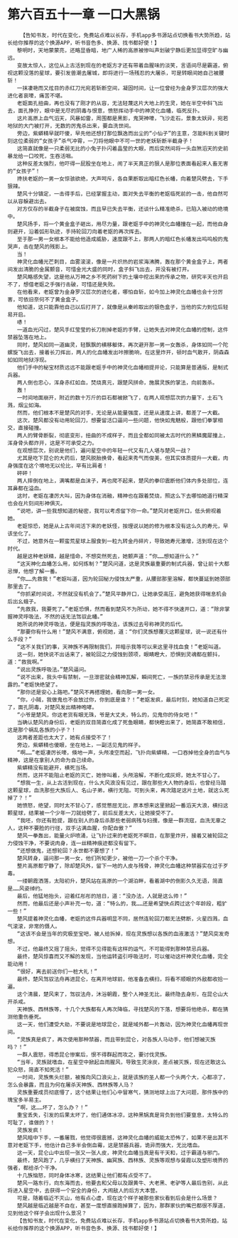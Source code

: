 # 第六百五十一章 一口大黑锅
        【告知书友，时代在变化，免费站点难以长存，手机app多书源站点切换看书大势所趋，站长给你推荐的这个换源APP，听书音色多、换源、找书都好使！】
       黎明时，天地蒙蒙亮，还略显昏暗，地广人稀的高原被惨叫声划破宁静后更加显得空旷与幽远。
       变故太惊人，这位从上古活到现在的老妪方才还有带着血腥味的淡笑，言语间尽是霸道，俯视这颗没落的星球，要引发兽潮去屠城，即将进行一场残忍的大屠杀，可是转眼间她自己被腰斩！
       一抹凄艳而又炫目的赤红刀光宛若斩断空间，凝固时间，让一位曾经为金身罗汉层次的强大进化者哀嚎，痛苦不堪。
       老妪面孔扭曲，再也没有了刚才的从容，无法轻蔑这片大地上的生灵，她在半空中斜飞出去，面孔狰狞，眼中是无尽的阴毒与恨意，愤怒挥动手中的神灵化血幡，临死反扑。
       这片高原上血气滔天，风暴如雷，周围都是黑影，鬼哭神嚎，飞沙走石，景象太妖异，宛若地狱的大门被打开，无数的厉鬼杀出来，要血洗世间。
       旁边，紫蟒精早就吓傻，早先他还想打那位飘逸而出尘的“小仙子”的主意，怎能料到关键时刻这位柔弱的“女孩子”杀气冲霄，一刀将他眼中不可一世的老妖斩断半截身子！
       这简直就像是一只柔弱无比的小兔子扑闪着晶莹的大眼，而后突然间将一头血煞滔天的史前暴龙给一口咬死，生吞活咽。
       这种反差太强烈，他吓得一屁股坐在地上，闹了半天真正的狠人是那位表面看起来人畜无害的“女孩子”！
       搀扶老妪的一男一女惊骇欲绝，大声呵斥，各自果断取出暗红色长幡，向着楚风劈去，下手狠辣。
       楚风十分镇定，一击得手后，已经掌握主动，面对失去平衡的老妪临死前的一击，他自然可以从容躲避出去。
       对方仅存的半截身子在被腐蚀，而且早已失去平衡，还谈什么精准绝杀，已陷入被动的绝境中。
       楚风扬手，将一个黄金盒子砸出，用尽力量，跟老妪手中的神灵化血幡撞在一起，而他自身则避开，沿着弧形轨迹，手持轮回刀向着老妪的再次挥去。
       至于那一男一女根本不能给他造成威胁，速度跟不上，那两人的暗红色长幡发出呜呜般的鬼哭声，击在楚风的残影上。
       当！
       神灵化血幡光芒刺目，血雾滚滚，像是一片炽热的岩浆海沸腾，轰在那个黄金盒子上，两者间发出清脆的金属颤音，可惜金光大盛的同时，盒子斜飞出去，并没有被打开。
       楚风略感失望，这是他从万神之乡不死药树下的土壤中挖出来的传承之物，研究半天也开启不了，想借老妪之手强行击破，可惜还是失败。
       在他看来，老妪曾为金身罗汉层次的进化者，哪怕自斩，如今加上神灵化血幡也会十分厉害，可依旧奈何不了黄金盒子。
       他知道，这只能靠他自己以后打开了，就像是从秦岭取出的银色盒子，当他的实力到位后轻易开启。
       哧！
       一道血光闪过，楚风手红莹莹的长刀削掉老妪的手臂，让她失去对神灵化血幡的控制，这件禁器坠落在地上。
       同时，楚风如同一道幽灵，轻飘飘的横移躯体，再次避开那一男一女轰杀，身体如同一个陀螺旋飞出去，接着长刀挥出，两人的化血幡发出咔擦脆响，在这里炸开，顿时血气散开，阴森森如如同地狱浮现。
       他们手中的秘宝材质远远不能跟老妪手中的神灵化血幡相提并论，只能算是普通版，是制式兵器。
       两人倒也忠心，浑身赤红如血，焚烧真元，跟楚风拼命，施展灵族的掌法，向前轰杀。
       轰！
       一时间地面崩开，附近的数十万斤的巨石都被掀飞了，在两人观想层次的力量下，土石飞溅，烟尘如海。
       然而，他们根本不是楚风的对手，无论是从能量强度，还是从速度上讲，都差了一大截。
       这次，楚风都没有动用轮回刀，想要留活口逼问一些问题，他快如鬼魅般，跟他们拳掌相交，直接碰撞。
       两人的臂骨断裂，彻底变形，扭曲的不成样子，而且全都如同被太古时代的黑鳞魔犀撞上，浑身骨头都炸开，这是不可承受之力。
       在观想层次，别说是他们，遍问星空中的年轻一代又有几人堪与楚风一战？
       尤其是吃下昆仑的大药后，楚风脱胎换骨，看起来秀气而俊美，但其实体质提升一大截，肉身强度在这个境地无以伦比，罕有比肩者！
       砰砰！
       两人摔倒在地上，满嘴都是血沫子，再也爬不起来，楚风的拳印震断他们体内多处部位，连耳鼻都在溢血。
       这时，老妪在凄厉大叫，因为身体在消融，精神也在跟着焚烧，照这么下去哪怕她道行精深也会在片刻间形神俱灭。
       “说吧，讲一些我想知道的秘密，我可以考虑留下你一命。”楚风对老妪开口，低头俯视着她。
       老妪惊恐，她是从上古年间活下来的老妖怪，按理说以她的修为根本没有这么久的寿元，早该坐化了。
       不过，她意外在一颗蛮荒星球上服食到一粒九转金丹碎片，导致她寿元激增，活到现在这个时代。
       越是这种老妖精，越是惜命，不想突然死去，她颤声道：“你……想知道什么？”
       “这天神化血幡怎么用，如何炼制？”楚风问道，这是灵族最重要的制式兵器，曾让前十大都忌惮，他想了解一番。
       “你……先救我！”老妪叫道，因为轮回秘力侵蚀太严重，从腰部那里溶解，都快蔓延到她颈部那里去了。
       “你抓紧时间说，不然就没有机会了。”楚风平静开口，让她承受高压，避免她获得喘息机会后出幺蛾子。
       “先救我，我要死了。”老妪恐惧，然而看到楚风不为所动，她不得不快速开口，道：“除非掌握神灵呼吸法，不然的话无法驾驭此幡。”
       她所说的神灵呼吸法，便是指灵族的呼吸法，该族过去号称神灵的后代。
       “那要你有什么用！”楚风不满意，俯视她，道：“你们灵族想覆灭这颗星球，说一说还有什么手段？”
       “这不关我们的事，天神族不再限制我们，并暗示我等可以来这里寻找血食！”老妪叫道。
       这一刻，她快说不出话来了，被轮回之力侵蚀到颈项，眼睛瞪大，恐惧到灵魂都在颤抖，道：“救我啊。”
       “说出灵族呼吸法。”楚风逼问。
       “说不出来，我头中有禁制，一旦泄密就会精神瓦解，瞬间死亡，一族的禁忌传承是无法泄露的。”老妪快绝望了。
       “那你还是安心上路吧。”楚风不再搭理她，看向那一男一女。
       “你，小贼，我做鬼也不会放过你，你到底是谁？！”老妪发疯，最后时刻，她知道自己死定了，面孔阴毒，对楚风发出精神咆哮。
       “小爷是楚风，你这老货有眼无珠，爷是大丈夫，特么的，见鬼你的侍女吧！”
       当确认楚风的身份后，老妪的双目简直化成了死鱼眼睛，都快瞪出来了，她简直不敢相信，这是那个祸乱各族的小子？！
       这两者差距也太大了，她有点接受不了！
       旁边，紫蟒精也傻眼，坐在地上，一副活见鬼的样子。
       “啊……”老妪凄厉长嚎，倏地一声，头颅凌空而起，飞扑向紫蟒精，一口吞掉他全身的血气与精神，这是在拿别人的命为自己续命。
       紫蟒精没有能避开，横死当场。
       然而，这并不能阻止老妪的灭亡，她惨叫着，头颅溶解，不断化成灰烬，她太不甘心了。
       “想我一生，从上古活到现在，什么大风浪没有见过，跟在那些大人物的身后，也曾经马踏这颗星球，血洗那些大族后人、名山子弟，横行无阻。可到头来，再次踏足这片土地，就这么死掉了？！”
       她愤怒，绝望，同时太不甘心了，感觉憋屈无比，原本想来这里掀起一番滔天大浪，横扫这颗星球，结果被一个少年一刀就给劈了，前后反差太大，让她接受不了。
       “我呸，你还有脸提，跟在别人的身后杀那些老弱病残与妇孺，像是一群流寇，血洗无辜之人，这种不要脸的行径，双手沾满血腥，你配自傲？”
       楚风一拳轰出，能量火炉喷涌，让飞扑过来的老妪死不瞑目，在那里炸开，接着又被轮回之力侵蚀干净，不要说肉身，连一丝精神痕迹都没有留下。
       “还想做鬼，还想轮回？永世都不要想了！”
       楚风转身，逼问那一男一女，他们所知更少，被他一刀一个杀个干净。
       整片高原都宁静了，除却楚风外，留下一地的人皮与残骨，神灵化血幡这种禁器实在过于歹毒。
       一缕朝霞洒落，太阳初升，楚风站在高原的一个湖泊畔，看着湖中的倒影久久无语，简直是……风姿绰约。
       最后，他猛地抬头，迎着红彤彤的旭日，道：“没办法，人就是这么帅！”
       然而，他最后还是小声补充一句，道：“特么的，我……还是希望快点跨过这个年龄段，粗犷一些！”
       楚风提着神灵化血幡，老妪的这件兵器明显不同，居然连轮回刀都无法劈断，火星四溅，血气滚滚，非常的慑人。
       “这该不会是当年的究极至宝吧，被人给拆掉，现在灵族想以各族的血液激活？”楚风突发奇想。
       不过，他最终又摇了摇头，觉得不见得能有这样的运气，不可能得到那种禁忌兵器。
       最终，楚风惊喜而又不解的发现，当他运转盗引呼吸法时，可以催动这杆神灵化血幡，完全能动用！
       “很好，离去前送你们一桩大礼！”
       最终，楚风驾驭法舟再进昆仑，在离开地球前，他准备去横扫，将看不顺眼的外敌都收拾一遍。
       这个清晨，楚风来了，驾驭法舟，沐浴朝霞，整个人神圣无比，最终隐去身形，在昆仑山大开杀戒。
       天神族、西林族等，十几个大族都有人再次降临，寻找楚风的下落，想要将他绝杀，都在猜测他重伤垂死。
       这一天，他们遭受大劫，不要说是地球昆仑，就是域外都一片轰动，因为神灵化血幡再现世间。
       “灵族真是疯了，再次使用那种禁器，而且带到昆仑，对各族人马动手，他们想被灭族吗？！”
       一群人震怒，得悉昆仑惨案后，恨不得群起而攻之，要讨伐灵族。
       “当年，灵族就嗜血，在星空中掀起血雨腥风，导致生灵涂炭，差点被灭族，现在还敢这么犯众怒，简直不知死活！”
       一时间，灵族焦头烂额，被推向风口浪尖上，就是该族的圣人都一个头两个大，心都凉了，怎么会暴露，而且为何在屠杀天神族、西林族等人马？
       灵族重要成员彻底懵了，这个结果让他们心中冒寒气，猜测地球上出了大问题，那件族中的瑰宝多半易主。
       “啊，这……坏了，怎么办？！”
       重宝丢失，引发的后果太坏了，他们通体冰凉，这种黑锅真是背负到他们要窒息，太特么的可耻了，谁做的？！
       灵族发疯！
       楚风暗中下手，一番屠戮，他觉得很震撼，这神灵化血幡的威能太恐怖了，如果不是出其不意对老妪下手，他估计自己多半会倒血霉，这是禁器兵器，诡异而强大，无比嗜血。
       这一天，昆仑山中出现一张又一张人皮，神灵化血幡当真是有干天和，过于霸道与邪门。
       最终，楚风跑了，几乎横扫了天神族、幽冥族、西林族、灵族等观想与餐霞以及塑形境界的强者，都给杀个干净。
       十几族恼怒，同时身体冰寒，这结果让他们都有点受不了。
       楚风一路东行，向东海而去，他要去和父母以及跟黄牛、大老黑、老驴等人最后告别，从此将进入星空中，去获得一个安全的身份，大闹敌人的后方大本营。
       可是，随着临近不灭山，他有点心虚，现在这个样子被那些家伙看到后会是什么场景？
       楚风越是临近越是不自在，甚至一度想直接跑掉算了，因为，那群家伙的嘴巴都很不厚道，见到他这个样子会出现什么景况？
       【告知书友，时代在变化，免费站点难以长存，手机app多书源站点切换看书大势所趋，站长给你推荐的这个换源APP，听书音色多、换源、找书都好使！】